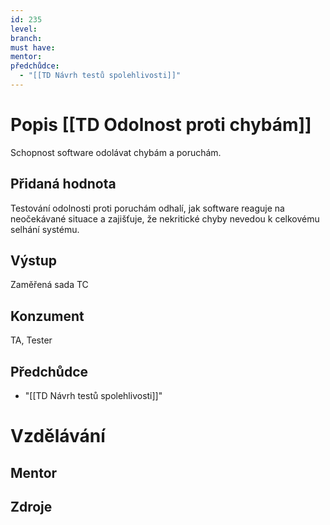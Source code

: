 ```yaml
---
id: 235
level: 
branch: 
must have: 
mentor: 
předchůdce: 
  - "[[TD Návrh testů spolehlivosti]]"
---
```



# Popis [[TD Odolnost proti chybám]]
Schopnost software odolávat chybám a poruchám.

## Přidaná hodnota
Testování odolnosti proti poruchám odhalí, jak software reaguje na neočekávané situace a zajišťuje, že nekritické chyby nevedou k celkovému selhání systému.

## Výstup
Zaměřená sada TC

## Konzument
TA, Tester

## Předchůdce

  - "[[TD Návrh testů spolehlivosti]]"

# Vzdělávání


## Mentor


## Zdroje